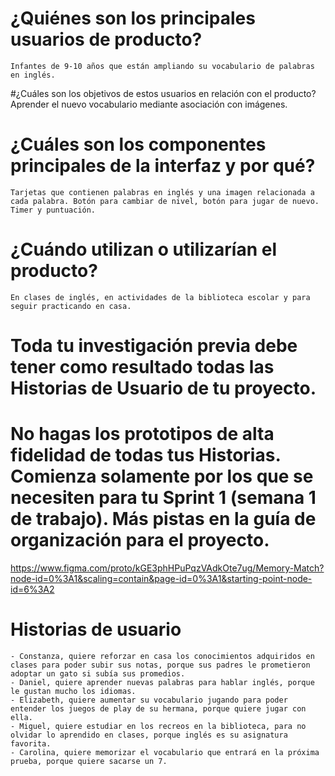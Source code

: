 # ¿Quiénes son los principales usuarios de producto?
    Infantes de 9-10 años que están ampliando su vocabulario de palabras en inglés.

#¿Cuáles son los objetivos de estos usuarios en relación con el producto?
    Aprender el nuevo vocabulario mediante asociación con imágenes.

# ¿Cuáles son los componentes principales de la interfaz y por qué?
    Tarjetas que contienen palabras en inglés y una imagen relacionada a cada palabra. Botón para cambiar de nivel, botón para jugar de nuevo. Timer y puntuación.

# ¿Cuándo utilizan o utilizarían el producto?
    En clases de inglés, en actividades de la biblioteca escolar y para seguir practicando en casa.

# Toda tu investigación previa debe tener como resultado todas las Historias de Usuario de tu proyecto.

# No hagas los prototipos de alta fidelidad de todas tus Historias. Comienza solamente por los que se necesiten para tu Sprint 1 (semana 1 de trabajo). Más pistas en la guía de organización para el proyecto.
https://www.figma.com/proto/kGE3phHPuPqzVAdkOte7ug/Memory-Match?node-id=0%3A1&scaling=contain&page-id=0%3A1&starting-point-node-id=6%3A2

# Historias de usuario
    - Constanza, quiere reforzar en casa los conocimientos adquiridos en clases para poder subir sus notas, porque sus padres le prometieron adoptar un gato si subía sus promedios.
    - Daniel, quiere aprender nuevas palabras para hablar inglés, porque le gustan mucho los idiomas.
    - Elizabeth, quiere aumentar su vocabulario jugando para poder entender los juegos de play de su hermana, porque quiere jugar con ella.
    - Miguel, quiere estudiar en los recreos en la biblioteca, para no olvidar lo aprendido en clases, porque inglés es su asignatura favorita.
    - Carolina, quiere memorizar el vocabulario que entrará en la próxima prueba, porque quiere sacarse un 7.